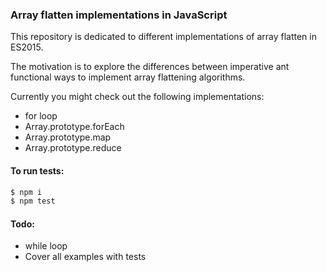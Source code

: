 ### Array flatten implementations in JavaScript

This repository is dedicated to different implementations
of array flatten in ES2015.

The motivation is to explore the differences between imperative
ant functional ways to implement array flattening algorithms.

Currently you might check out the following implementations:
- for loop
- Array.prototype.forEach
- Array.prototype.map
- Array.prototype.reduce

#### To run tests:

```sh
$ npm i
$ npm test
```

#### Todo:
- while loop
- Cover all examples with tests
